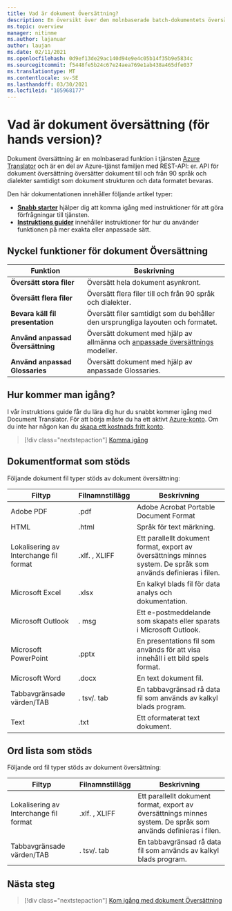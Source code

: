 ```yaml
---
title: Vad är dokument Översättning?
description: En översikt över den molnbaserade batch-dokumentets översättnings tjänst och process.
ms.topic: overview
manager: nitinme
ms.author: lajanuar
author: laujan
ms.date: 02/11/2021
ms.openlocfilehash: 0d9ef13de29ac140d94e9e4c05b14f35b9e5834c
ms.sourcegitcommit: f5448fe5b24c67e24aea769e1ab438a465dfe037
ms.translationtype: MT
ms.contentlocale: sv-SE
ms.lasthandoff: 03/30/2021
ms.locfileid: "105968177"
---
```

# <a name="what-is-document-translation-preview"></a>Vad är dokument översättning (för hands version)?

Dokument översättning är en molnbaserad funktion i tjänsten [Azure Translator](../translator-info-overview.md) och är en del av Azure-tjänst familjen med REST-API: er. API för dokument översättning översätter dokument till och från 90 språk och dialekter samtidigt som dokument strukturen och data formatet bevaras.

Den här dokumentationen innehåller följande artikel typer:  

* [**Snabb starter**](get-started-with-document-translation.md) hjälper dig att komma igång med instruktioner för att göra förfrågningar till tjänsten.
* [**Instruktions guider**](create-sas-tokens.md) innehåller instruktioner för hur du använder funktionen på mer exakta eller anpassade sätt.  

## <a name="document-translation-key-features"></a>Nyckel funktioner för dokument Översättning

| Funktion | Beskrivning |
| ---------| -------------|
| **Översätt stora filer**| Översätt hela dokument asynkront.|
|**Översätt flera filer**|Översätt flera filer till och från 90 språk och dialekter.|
|**Bevara käll fil presentation**| Översätt filer samtidigt som du behåller den ursprungliga layouten och formatet.|
|**Använd anpassad Översättning**| Översätt dokument med hjälp av allmänna och [anpassade översättnings](../customization.md#custom-translator) modeller.|
|**Använd anpassad Glossaries**|Översätt dokument med hjälp av anpassade Glossaries.|

## <a name="how-to-get-started"></a>Hur kommer man igång?

I vår instruktions guide får du lära dig hur du snabbt kommer igång med Document Translator. För att börja måste du ha ett aktivt [Azure-konto](https://azure.microsoft.com/free/cognitive-services/).  Om du inte har någon kan du [skapa ett kostnads fritt konto](https://azure.microsoft.com/free).

> [!div class="nextstepaction"]
> [Komma igång](get-started-with-document-translation.md)

## <a name="supported-document-formats"></a>Dokumentformat som stöds

Följande dokument fil typer stöds av dokument översättning:

| Filtyp| Filnamnstillägg|Beskrivning|
|---|---|--|
|Adobe PDF|.pdf|Adobe Acrobat Portable Document Format|
|HTML|.html|Språk för text märkning.|
|Lokalisering av Interchange fil format|.xlf. , XLIFF| Ett parallellt dokument format, export av översättnings minnes system. De språk som används definieras i filen.|
|Microsoft Excel|.xlsx|En kalkyl blads fil för data analys och dokumentation.|
|Microsoft Outlook|. msg|Ett e-postmeddelande som skapats eller sparats i Microsoft Outlook.|
|Microsoft PowerPoint|.pptx| En presentations fil som används för att visa innehåll i ett bild spels format.|
|Microsoft Word|.docx| En text dokument fil.|
|Tabbavgränsade värden/TAB|. tsv/. tab| En tabbavgränsad rå data fil som används av kalkyl blads program.|
|Text|.txt| Ett oformaterat text dokument.|

## <a name="supported-glossary-formats"></a>Ord lista som stöds

Följande ord fil typer stöds av dokument översättning:

| Filtyp| Filnamnstillägg|Beskrivning|
|---|---|--|
|Lokalisering av Interchange fil format|.xlf. , XLIFF| Ett parallellt dokument format, export av översättnings minnes system. De språk som används definieras i filen.|
|Tabbavgränsade värden/TAB|. tsv/. tab| En tabbavgränsad rå data fil som används av kalkyl blads program.|

## <a name="next-steps"></a>Nästa steg

> [!div class="nextstepaction"]
> [Kom igång med dokument Översättning](get-started-with-document-translation.md)
